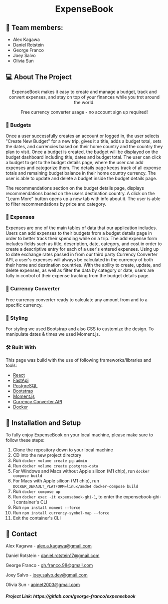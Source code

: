 <br />
<div align="center">

  <h1 align="center">ExpenseBook</h1>

</div>


## 🧠 Team members:

- Alex Kagawa
- Daniel Rotstein
- George Franco
- Joey Salvo
- Olivia Sun


## 💻 About The Project

<p align="center">
    ExpenseBook makes it easy to create and manage a budget, track and convert expenses, and stay on top of your finances while you trot around the world.
</p>
<p align="center">
    Free currency converter usage - no account sign up required!
</p>


### 📌 Budgets

Once a user successfully creates an account or logged in, the user selects "Create New Budget" for a new trip, gives it a title, adds a budget total, sets the dates, and currencies based on their home country and the country they plan to visit. Once a budget is created, the budget will be displayed on the budget dashboard including title, dates and budget total. 
The user can click a budget to get to the budget details page, where the user can add expenses and categorize them. The details page keeps track of all expense totals and remaining budget balance in their home country currency. The user is able to update and delete a budget inside the budget details page.

The recommendations section on the budget details page, displays recommendations based on the users destination country. A click on the "Learn More" button opens up a new tab with info about it. The user is able to filter recommendations by price and category.


### 📌 Expenses

Expenses are one of the main tables of data that our application includes. Users can add expenses to their budgets from a budget details page in order to better track their spending while on a trip. The add expense form includes fields such as title, description, date, category, and cost in order to create a descriptive entry for each of a user's entered expenses. Using up to date exchange rates passed in from our third party Currency Converter API, a user's expenses will always be calculated in the currency of both their home and destination countries.
With the ability to create, update, and delete expenses, as well as filter the data by category or date, users are fully in control of their expense tracking from the budget details page.


### 📌 Currency Converter

Free currency converter ready to calculate any amount from and to a specific currency.


### 🎨 Styling

For styling we used Bootstrap and also CSS to customize the design.
To manipulate dates & times we used Moment.js.


### 🛠 Built With

This page was build with the use of following frameworks/libraries and tools:

- [React][react-url]
- [FastApi][fastapi-url]
- [PostgreSQL][postgresql-url]
- [Bootstrap][bootstrap-url]
- [Moment.js][moment.js-url]
- [Currency Converter API][currency-converter-url]
- [Docker][docker-url]



## 🚀 Installation and Setup

To fully enjoy ExpenseBook on your local machine, please make sure to follow these steps:

1. Clone the repository down to your local machine
2. CD into the new project directory
3. Run `docker volume create pg-admin`
4. Run `docker volume create postgres-data`
5. For Windows and Macs without Apple silicon (M1 chip), run `docker compose build`
6. For Macs with Apple silicon (M1 chip), run `DOCKER_DEFAULT_PLATFORM=linux/amd64 docker-compose build`
7. Run `docker compose up`
8. Run `docker exec -it expensebook-ghi-1`, to enter the expensebook-ghi-1 container's CLI
9. Run `npm install moment --force`
10. Run `npm install currency-symbol-map --force`
11. Exit the container's CLI



## 🪪 Contact

Alex Kagawa - alex.a.kagawa@gmail.com

Daniel Rotstein - daniel.rotstein17@gmail.com

George Franco - gh.franco.98@gmail.com

Joey Salvo - joey.salvo.dev@gmail.com

Olivia Sun - apinet2003@gmail.com

<h5> Project Link: https://gitlab.com/george-franco/expensebook </h5>



[react-url]: https://reactjs.org/
[fastapi-url]: https://fastapi.tiangolo.com/
[postgresql-url]: https://www.postgresql.org/
[bootstrap-url]: https://getbootstrap.com
[moment.js-url]: https://momentjs.com/
[currency-converter-url]: https://exchangerate.host/
[docker-url]: https://docker.com/


